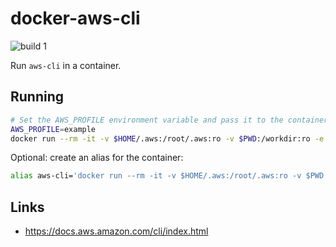 # docker-aws-cli

![build 1](https://github.com/craighurley/docker-aws-cli/workflows/build%1/badge.svg)

Run `aws-cli` in a container.

## Running

```sh
# Set the AWS_PROFILE environment variable and pass it to the container
AWS_PROFILE=example
docker run --rm -it -v $HOME/.aws:/root/.aws:ro -v $PWD:/workdir:ro -e AWS_PROFILE craighurley/aws-cli
```

Optional: create an alias for the container:

```sh
alias aws-cli='docker run --rm -it -v $HOME/.aws:/root/.aws:ro -v $PWD:/workdir:ro -e AWS_PROFILE craighurley/aws-cli'
```

## Links

- <https://docs.aws.amazon.com/cli/index.html>
